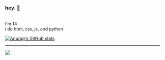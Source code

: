 ### hey. 👋
<br>
i'm 14
<br>
i do html, css, js, and python
<br>


[![Anurag's GitHub stats](https://github-readme-stats.vercel.app/api?username=v8f)](https://github.com/anuraghazra/github-readme-stats)
<br>

--- 
![](https://komarev.com/ghpvc/?username=v8f&color=orange)
<br>
<br>
